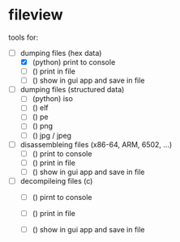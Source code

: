 # fileview
tools for:
- [ ] dumping files (hex data)
  - [X] (python) print to console
  - [ ] () print in file
  - [ ] () show in gui app and save in file
- [ ] dumping files (structured data)
  - [ ] (python) iso
  - [ ] () elf
  - [ ] () pe
  - [ ] () png
  - [ ] () jpg / jpeg
- [ ] disassembleing files (x86-64, ARM, 6502, ...)
  - [ ] () print to console
  - [ ] () print in file
  - [ ] () show in gui app and save in file
- [ ] decompileing files (c)
  - [ ] () pirnt to console
  - [ ] () print in file
  - [ ] () show in gui app and save in file

